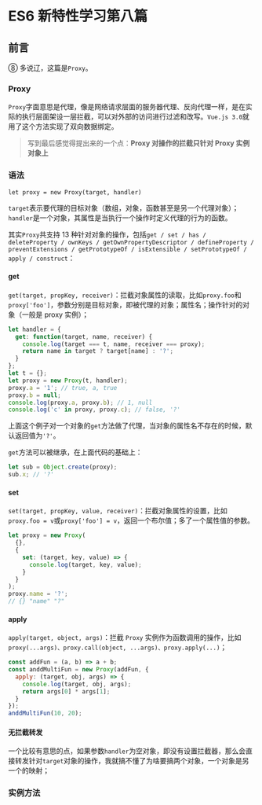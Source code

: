 # ES6 新特性学习第八篇

## 前言

⑧ 多说辽，这篇是`Proxy`。

### Proxy

`Proxy`字面意思是代理，像是网络请求层面的服务器代理、反向代理一样，是在实际的执行层面架设一层拦截，可以对外部的访问进行过滤和改写。`Vue.js 3.0`就用了这个方法实现了双向数据绑定。

> 写到最后感觉得提出来的一个点：**Proxy 对操作的拦截只针对 Proxy 实例对象上**

### 语法

`let proxy = new Proxy(target, handler)`

`target`表示要代理的目标对象（数组，对象，函数甚至是另一个代理对象）；`handler`是一个对象，其属性是当执行一个操作时定义代理的行为的函数。

其实`Proxy`共支持 13 种针对对象的操作，包括`get / set / has / deleteProperty / ownKeys / getOwnPropertyDescriptor / defineProperty / preventExtensions / getPrototypeOf / isExtensible / setPrototypeOf / apply / construct`：

#### get

`get(target, propKey, receiver)`：拦截对象属性的读取，比如`proxy.foo`和`proxy['foo']`，参数分别是目标对象，即被代理的对象；属性名；操作针对的对象（一般是 proxy 实例）；

```javascript
let handler = {
  get: function(target, name, receiver) {
    console.log(target === t, name, receiver === proxy);
    return name in target ? target[name] : '?';
  }
};
let t = {};
let proxy = new Proxy(t, handler);
proxy.a = '1'; // true, a, true
proxy.b = null;
console.log(proxy.a, proxy.b); // 1, null
console.log('c' in proxy, proxy.c); // false, '?'
```

上面这个例子对一个对象的`get`方法做了代理，当对象的属性名不存在的时候，默认返回值为`'?'`。

`get`方法可以被继承，在上面代码的基础上：

```javascript
let sub = Object.create(proxy);
sub.x; // '?'
```

#### set

`set(target, propKey, value, receiver)`：拦截对象属性的设置，比如`proxy.foo = v`或`proxy['foo'] = v`，返回一个布尔值；多了一个属性值的参数。

```javascript
let proxy = new Proxy(
  {},
  {
    set: (target, key, value) => {
      console.log(target, key, value);
    }
  }
);
proxy.name = '?';
// {} "name" "?"
```

#### apply

`apply(target, object, args)`：拦截 `Proxy` 实例作为函数调用的操作，比如`proxy(...args)、proxy.call(object, ...args)、proxy.apply(...)`；

```javascript
const addFun = (a, b) => a + b;
const anddMultiFun = new Proxy(addFun, {
  apply: (target, obj, args) => {
    console.log(target, obj, args);
    return args[0] * args[1];
  }
});
anddMultiFun(10, 20);
```

#### 无拦截转发

一个比较有意思的点，如果参数`handler`为空对象，即没有设置拦截器，那么会直接转发针对`target`对象的操作，我就搞不懂了为啥要搞两个对象，一个对象是另一个的映射；

### 实例方法
